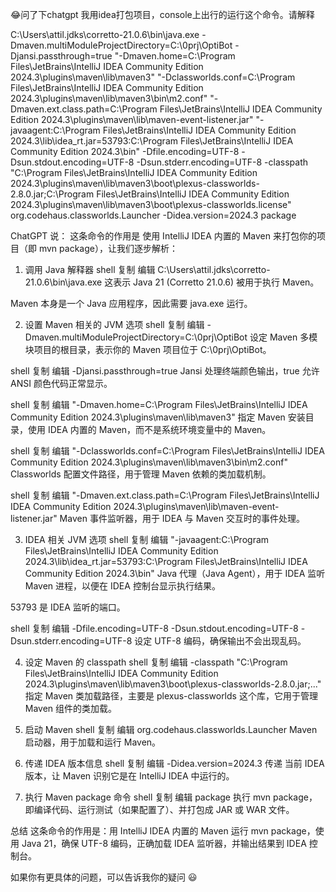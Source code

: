 

😂问了下chatgpt
我用idea打包项目，console上出行的运行这个命令。请解释

C:\Users\attil\.jdks\corretto-21.0.6\bin\java.exe
-Dmaven.multiModuleProjectDirectory=C:\0prj\OptiBot
-Djansi.passthrough=true
"-Dmaven.home=C:\Program Files\JetBrains\IntelliJ IDEA Community Edition 2024.3\plugins\maven\lib\maven3"
"-Dclassworlds.conf=C:\Program Files\JetBrains\IntelliJ IDEA Community Edition 2024.3\plugins\maven\lib\maven3\bin\m2.conf"
"-Dmaven.ext.class.path=C:\Program Files\JetBrains\IntelliJ IDEA Community Edition 2024.3\plugins\maven\lib\maven-event-listener.jar"
"-javaagent:C:\Program Files\JetBrains\IntelliJ IDEA Community Edition 2024.3\lib\idea_rt.jar=53793:C:\Program Files\JetBrains\IntelliJ IDEA Community Edition 2024.3\bin" -Dfile.encoding=UTF-8 -Dsun.stdout.encoding=UTF-8 -Dsun.stderr.encoding=UTF-8
-classpath "C:\Program Files\JetBrains\IntelliJ IDEA Community Edition 2024.3\plugins\maven\lib\maven3\boot\plexus-classworlds-2.8.0.jar;C:\Program Files\JetBrains\IntelliJ IDEA Community Edition 2024.3\plugins\maven\lib\maven3\boot\plexus-classworlds.license"
org.codehaus.classworlds.Launcher -Didea.version=2024.3 package


ChatGPT 说：
这条命令的作用是 使用 IntelliJ IDEA 内置的 Maven 来打包你的项目（即 mvn package），让我们逐步解析：

1. 调用 Java 解释器
   shell
   复制
   编辑
   C:\Users\attil\.jdks\corretto-21.0.6\bin\java.exe
   这表示 Java 21 (Corretto 21.0.6) 被用于执行 Maven。

Maven 本身是一个 Java 应用程序，因此需要 java.exe 运行。

2. 设置 Maven 相关的 JVM 选项
   shell
   复制
   编辑
   -Dmaven.multiModuleProjectDirectory=C:\0prj\OptiBot
   设定 Maven 多模块项目的根目录，表示你的 Maven 项目位于 C:\0prj\OptiBot。

shell
复制
编辑
-Djansi.passthrough=true
Jansi 处理终端颜色输出，true 允许 ANSI 颜色代码正常显示。

shell
复制
编辑
"-Dmaven.home=C:\Program Files\JetBrains\IntelliJ IDEA Community Edition 2024.3\plugins\maven\lib\maven3"
指定 Maven 安装目录，使用 IDEA 内置的 Maven，而不是系统环境变量中的 Maven。

shell
复制
编辑
"-Dclassworlds.conf=C:\Program Files\JetBrains\IntelliJ IDEA Community Edition 2024.3\plugins\maven\lib\maven3\bin\m2.conf"
Classworlds 配置文件路径，用于管理 Maven 依赖的类加载机制。

shell
复制
编辑
"-Dmaven.ext.class.path=C:\Program Files\JetBrains\IntelliJ IDEA Community Edition 2024.3\plugins\maven\lib\maven-event-listener.jar"
Maven 事件监听器，用于 IDEA 与 Maven 交互时的事件处理。

3. IDEA 相关 JVM 选项
   shell
   复制
   编辑
   "-javaagent:C:\Program Files\JetBrains\IntelliJ IDEA Community Edition 2024.3\lib\idea_rt.jar=53793:C:\Program Files\JetBrains\IntelliJ IDEA Community Edition 2024.3\bin"
   Java 代理（Java Agent），用于 IDEA 监听 Maven 进程，以便在 IDEA 控制台显示执行结果。

53793 是 IDEA 监听的端口。

shell
复制
编辑
-Dfile.encoding=UTF-8 -Dsun.stdout.encoding=UTF-8 -Dsun.stderr.encoding=UTF-8
设定 UTF-8 编码，确保输出不会出现乱码。

4. 设定 Maven 的 classpath
   shell
   复制
   编辑
   -classpath "C:\Program Files\JetBrains\IntelliJ IDEA Community Edition 2024.3\plugins\maven\lib\maven3\boot\plexus-classworlds-2.8.0.jar;..."
   指定 Maven 类加载路径，主要是 plexus-classworlds 这个库，它用于管理 Maven 组件的类加载。

5. 启动 Maven
   shell
   复制
   编辑
   org.codehaus.classworlds.Launcher
   Maven 启动器，用于加载和运行 Maven。

6. 传递 IDEA 版本信息
   shell
   复制
   编辑
   -Didea.version=2024.3
   传递 当前 IDEA 版本，让 Maven 识别它是在 IntelliJ IDEA 中运行的。

7. 执行 Maven package 命令
   shell
   复制
   编辑
   package
   执行 mvn package，即编译代码、运行测试（如果配置了）、并打包成 JAR 或 WAR 文件。

总结
这条命令的作用是：用 IntelliJ IDEA 内置的 Maven 运行 mvn package，使用 Java 21，确保 UTF-8 编码，正确加载 IDEA 监听器，并输出结果到 IDEA 控制台。

如果你有更具体的问题，可以告诉我你的疑问 😃